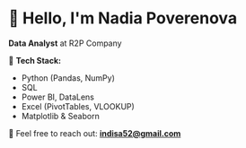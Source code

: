 # 👋 Hello, I'm Nadia Poverenova

**Data Analyst** at R2P Company

🎯 **Tech Stack:**  
- Python (Pandas, NumPy)  
- SQL  
- Power BI, DataLens  
- Excel (PivotTables, VLOOKUP)  
- Matplotlib & Seaborn  


💬 Feel free to reach out: **indisa52@gmail.com**
